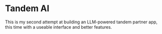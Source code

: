 # Tandem AI
This is my second attempt at building an LLM-powered tandem partner app, this time with a useable interface and better features.
